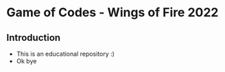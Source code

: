 # Game of Codes - Wings of Fire 2022

## Introduction

-   This is an educational repository :)
-   Ok bye
